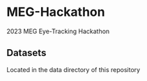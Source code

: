 # MEG-Hackathon
2023 MEG Eye-Tracking Hackathon

## Datasets
Located in the data directory of this repository


